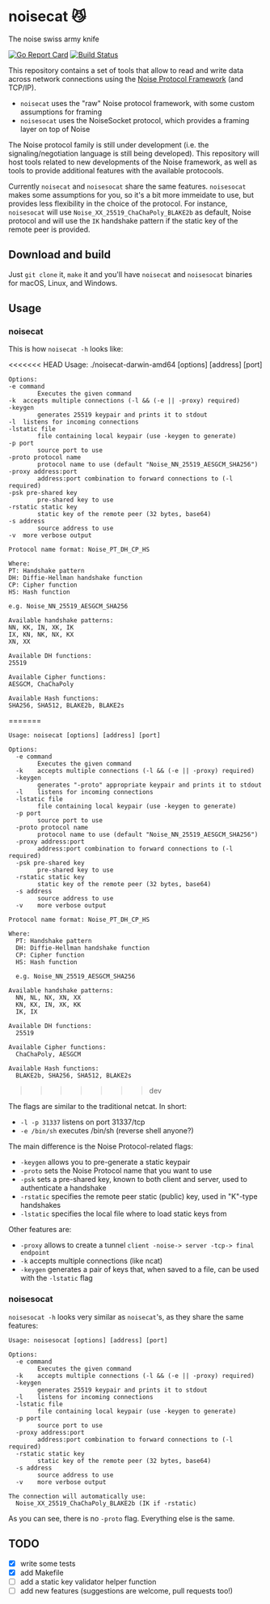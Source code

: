 # noisecat :smirk_cat:
The noise swiss army knife

[![Go Report Card](https://goreportcard.com/badge/github.com/gedigi/noisecat)](https://goreportcard.com/report/github.com/gedigi/noisecat) [![Build Status](https://travis-ci.org/gedigi/noisecat.svg?branch=master)](https://travis-ci.org/gedigi/noisecat)

This repository contains a set of tools that allow to read and write data across network connections using the [Noise Protocol Framework](http://noiseprotocol.org) (and TCP/IP).

* `noisecat` uses the "raw" Noise protocol framework, with some custom assumptions for framing
* `noisesocat` uses the NoiseSocket protocol, which provides a framing layer on top of Noise

The Noise protocol family is still under development (i.e. the signaling/negotiation language is still being developed). This repository will host tools related to new developments of the Noise framework, as well as tools to provide additional features with the available protocools.

Currently `noisecat` and `noisesocat` share the same features. `noisesocat` makes some assumptions for you, so it's a bit more immeidate to use, but provides less flexibility in the choice of the protocol. For instance, `noisesocat` will use `Noise_XX_25519_ChaChaPoly_BLAKE2b` as default, Noise protocol and will use the `IK` handshake pattern if the static key of the remote peer is provided.

## Download and build
Just `git clone` it, `make` it and you'll have `noisecat` and `noisesocat` binaries for macOS, Linux, and Windows.

## Usage
### noisecat
This is how `noisecat -h` looks like:

<<<<<<< HEAD
    Usage: ./noisecat-darwin-amd64 [options] [address] [port]

    Options:
    -e command
            Executes the given command
    -k	accepts multiple connections (-l && (-e || -proxy) required)
    -keygen
            generates 25519 keypair and prints it to stdout
    -l	listens for incoming connections
    -lstatic file
            file containing local keypair (use -keygen to generate)
    -p port
            source port to use
    -proto protocol name
            protocol name to use (default "Noise_NN_25519_AESGCM_SHA256")
    -proxy address:port
            address:port combination to forward connections to (-l required)
    -psk pre-shared key
            pre-shared key to use
    -rstatic static key
            static key of the remote peer (32 bytes, base64)
    -s address
            source address to use
    -v	more verbose output

    Protocol name format: Noise_PT_DH_CP_HS

    Where:
    PT: Handshake pattern
    DH: Diffie-Hellman handshake function
    CP: Cipher function
    HS: Hash function

    e.g. Noise_NN_25519_AESGCM_SHA256

    Available handshake patterns:
    NN, KK, IN, XK, IK
    IX, KN, NK, NX, KX
    XN, XX
    
    Available DH functions:
    25519
    
    Available Cipher functions:
    AESGCM, ChaChaPoly
    
    Available Hash functions:
    SHA256, SHA512, BLAKE2b, BLAKE2s
=======
```
Usage: noisecat [options] [address] [port]

Options:
  -e command
    	Executes the given command
  -k	accepts multiple connections (-l && (-e || -proxy) required)
  -keygen
    	generates "-proto" appropriate keypair and prints it to stdout
  -l	listens for incoming connections
  -lstatic file
    	file containing local keypair (use -keygen to generate)
  -p port
    	source port to use
  -proto protocol name
    	protocol name to use (default "Noise_NN_25519_AESGCM_SHA256")
  -proxy address:port
    	address:port combination to forward connections to (-l required)
  -psk pre-shared key
    	pre-shared key to use
  -rstatic static key
    	static key of the remote peer (32 bytes, base64)
  -s address
    	source address to use
  -v	more verbose output

Protocol name format: Noise_PT_DH_CP_HS

Where:
  PT: Handshake pattern
  DH: Diffie-Hellman handshake function
  CP: Cipher function
  HS: Hash function

  e.g. Noise_NN_25519_AESGCM_SHA256

Available handshake patterns:
  NN, NL, NX, XN, XX
  KN, KX, IN, XK, KK
  IK, IX
 
Available DH functions:
  25519
 
Available Cipher functions:
  ChaChaPoly, AESGCM
 
Available Hash functions:
  BLAKE2b, SHA256, SHA512, BLAKE2s
```
>>>>>>> dev

The flags are similar to the traditional netcat. In short:
* `-l -p 31337` listens on port 31337/tcp
* `-e /bin/sh` executes /bin/sh (reverse shell anyone?)

The main difference is the Noise Protocol-related flags:
* `-keygen` allows you to pre-generate a static keypair
* `-proto` sets the Noise Protocol name that you want to use
* `-psk` sets a pre-shared key, known to both client and server, used to authenticate a handshake
* `-rstatic` specifies the remote peer static (public) key, used in "K"-type handshakes
* `-lstatic` specifies the local file where to load static keys from

Other features are:
* `-proxy` allows to create a tunnel `client -noise-> server -tcp-> final endpoint`
* `-k` accepts multiple connections (like ncat)
* `-keygen` generates a pair of keys that, when saved to a file, can be used with the `-lstatic` flag

### noisesocat
`noisesocat -h` looks very similar as `noisecat`'s, as they share the same features:

```
Usage: noisesocat [options] [address] [port]

Options:
  -e command
    	Executes the given command
  -k	accepts multiple connections (-l && (-e || -proxy) required)
  -keygen
    	generates 25519 keypair and prints it to stdout
  -l	listens for incoming connections
  -lstatic file
    	file containing local keypair (use -keygen to generate)
  -p port
    	source port to use
  -proxy address:port
    	address:port combination to forward connections to (-l required)
  -rstatic static key
    	static key of the remote peer (32 bytes, base64)
  -s address
    	source address to use
  -v	more verbose output

The connection will automatically use:
  Noise_XX_25519_ChaChaPoly_BLAKE2b (IK if -rstatic)
```

As you can see, there is no `-proto` flag. Everything else is the same.

## TODO
- [x] write some tests
- [x] add Makefile
- [ ] add a static key validator helper function
- [ ] add new features (suggestions are welcome, pull requests too!)
